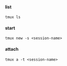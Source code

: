 #### list
```
tmux ls
```

#### start
```
tmux new -s <session-name>
```

#### attach
```
tmux a -t <session-name>
```